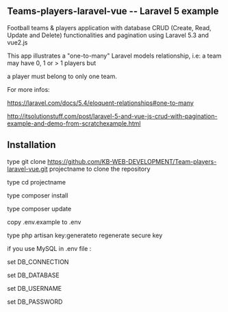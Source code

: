 Teams-players-laravel-vue -- Laravel 5 example
-------------------------------------------------

Football teams & players application with database CRUD (Create, Read, Update and Delete) functionalities and pagination using Laravel 5.3 and vue2.js 

This app illustrates a "one-to-many" Laravel models relationship, i.e: a team may have 0, 1 or > 1 players but

a player must belong to only one team. 

For more infos:

https://laravel.com/docs/5.4/eloquent-relationships#one-to-many

http://itsolutionstuff.com/post/laravel-5-and-vue-js-crud-with-pagination-example-and-demo-from-scratchexample.html


Installation
--------------

type git clone https://github.com/KB-WEB-DEVELOPMENT/Team-players-laravel-vue.git projectname to clone the repository
    
type cd projectname
    
type composer install
    
type composer update
    
copy .env.example to .env
    
type php artisan key:generateto regenerate secure key
    
if you use MySQL in .env file :

set DB_CONNECTION

set DB_DATABASE

set DB_USERNAME

set DB_PASSWORD


